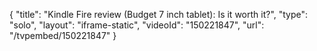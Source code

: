 {
    "title": "Kindle Fire review (Budget 7 inch tablet): Is it worth it?",
    "type": "solo",
    "layout": "iframe-static",
    "videoId": "150221847",
    "url": "\/tvpembed\/150221847"
}